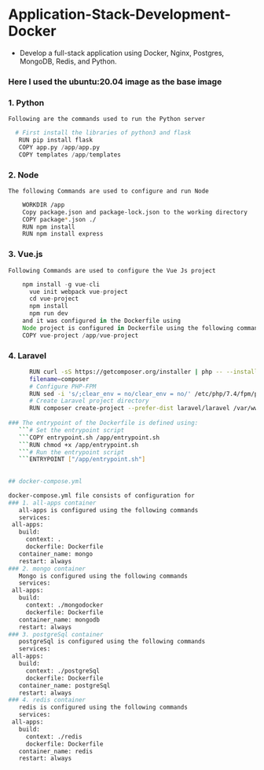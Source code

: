 # Application-Stack-Development-Docker
- Develop a full-stack application using Docker, Nginx, Postgres, MongoDB, Redis, and Python.

### Here I used the ubuntu:20.04 image as the base image

### 1. Python
	Following are the commands used to run the Python server
	
   ```python
     # First install the libraries of python3 and flask
      RUN pip install flask
      COPY app.py /app/app.py
      COPY templates /app/templates
   ```
	

### 2. Node
 	The following Commands are used to configure and run Node 
   ```bash
       WORKDIR /app
 	   Copy package.json and package-lock.json to the working directory
	   COPY package*.json ./
	   RUN npm install
       RUN npm install express
   ```

### 3. Vue.js
	Following Commands are used to configure the Vue Js project
  ```javascript		
      npm install -g vue-cli
		vue init webpack vue-project
		cd vue-project
		npm install
		npm run dev
	  and it was configured in the Dockerfile using
	  Node project is configured in Dockerfile using the following commands.
	  COPY vue-project /app/vue-project 
   ```

### 4. Laravel
 ```bash
       RUN curl -sS https://getcomposer.org/installer | php -- --install-dir=/usr/local/bin -- 
       filename=composer
	   # Configure PHP-FPM
       RUN sed -i 's/;clear_env = no/clear_env = no/' /etc/php/7.4/fpm/pool.d/www.conf
	   # Create Laravel project directory
	   RUN composer create-project --prefer-dist laravel/laravel /var/www/laravel
	
### The entrypoint of the Dockerfile is defined using: 
	```# Set the entrypoint script
	```COPY entrypoint.sh /app/entrypoint.sh
	```RUN chmod +x /app/entrypoint.sh
	```# Run the entrypoint script
	```ENTRYPOINT ["/app/entrypoint.sh"]
	
	
## docker-compose.yml

docker-compose.yml file consists of configuration for
### 1. all-apps container
	all-apps is configured using the following commands
	services:
  all-apps:
    build:
      context: .
      dockerfile: Dockerfile
    container_name: mongo
    restart: always
### 2. mongo container
	Mongo is configured using the following commands
	services:
  all-apps:
    build:
      context: ./mongodocker
      dockerfile: Dockerfile
    container_name: mongodb
    restart: always
### 3. postgreSql container
	postgreSql is configured using the following commands
	services:
  all-apps:
    build:
      context: ./postgreSql
      dockerfile: Dockerfile
    container_name: postgreSql
    restart: always
### 4. redis container
	redis is configured using the following commands
	services:
  all-apps:
    build:
      context: ./redis
      dockerfile: Dockerfile
    container_name: redis
    restart: always

